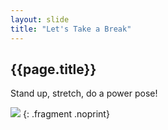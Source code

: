 ```yaml
---
layout: slide
title: "Let's Take a Break"
---
```


## {{page.title}}

Stand up, stretch, do a power pose!

![]({{site.baseurl}}/images/sqrl-stretch.gif)
{: .fragment .noprint}
